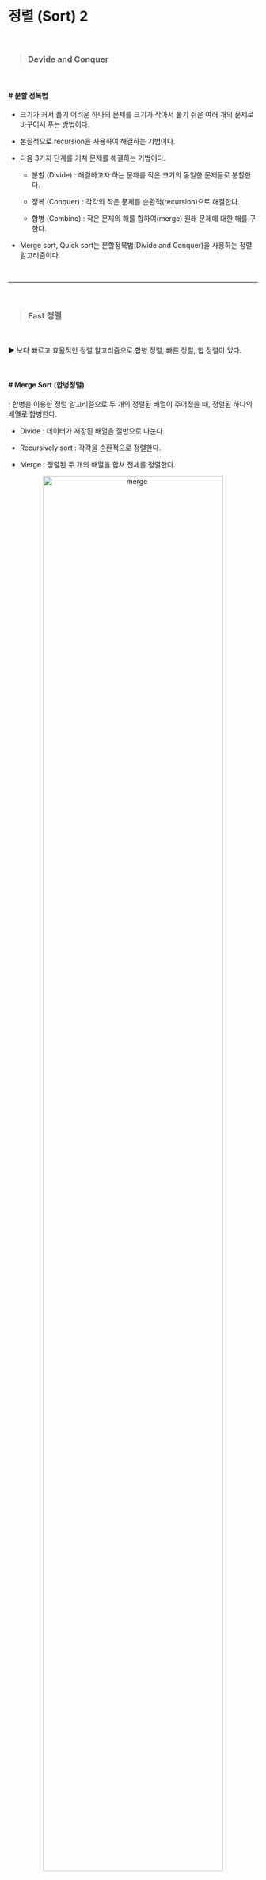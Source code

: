 # 정렬 (Sort) 2

<br>

> ### Devide and Conquer

<br>

#### # 분할 정복법

- 크기가 커서 풀기 어려운 하나의 문제를 크기가 작아서 풀기 쉬운 여러 개의 문제로 바꾸어서 푸는 방법이다.

- 본질적으로 recursion을 사용하여 해결하는 기법이다.

- 다음 3가지 단계를 거쳐 문제를 해결하는 기법이다.

  - 분할 (Divide) : 해결하고자 하는 문제를 작은 크기의 동일한 문제들로 분할한다.

  - 정복 (Conquer) : 각각의 작은 문제를 순환적(recursion)으로 해결한다.

  - 합병 (Combine) : 작은 문제의 해를 합하여(merge) 원래 문제에 대한 해를 구한다.

- Merge sort, Quick sort는 분할정복법(Divide and Conquer)을 사용하는 정렬 알고리즘이다.

<br>

******

<br>

> ### Fast 정렬

<br>

▶ 보다 빠르고 효율적인 정렬 알고리즘으로 합병 정렬, 빠른 정렬, 힙 정렬이 있다.

<br>

#### # Merge Sort (합병정렬)

: 합병을 이용한 정렬 알고리즘으로 두 개의 정렬된 배열이 주어졌을 때, 정렬된 하나의 배열로 합병한다.

- Divide : 데이터가 저장된 배열을 절반으로 나눈다.

- Recursively sort : 각각을 순환적으로 정렬한다.

- Merge : 정렬된 두 개의 배열을 합쳐 전체를 정렬한다.

<p align="center">
    <img src="https://user-images.githubusercontent.com/33328991/72929987-429e0200-3d9e-11ea-8898-10a75a496baa.JPG" alt="merge" width="85%" />
</p>

<br>

▶ 합병 정렬의 아이디어

주어진 배열을 계속해서 반으로 나누다 보면 결국 길이가 하나인 리스트로 쭉 나누어진다.

길이가 하나인 리스트가 된 순간, 그 각각을 정렬된 리스트로 본다.

이것을 한 단계씩 merge하면서 다시 각각이 정렬된 리스트를 만드는 방식으로 정렬이 이루어진다.

- 길이가 하나인 배열에서 부터 시작한다.

  - 두 배열의 원소들 중 각 첫 번째 원소를 비교하여 새로운 배열에 추가한다.

  - 남은 원소들끼리 비교하여 차례로 새로운 배열에 추가한다.

  - 새로운 배열은 정렬된 상태가 된다.

- 새로운 배열이 기존과 같은 크기의 배열로 합쳐질 때까지 작업을 반복한다.

<p align="center">
    <img src="https://user-images.githubusercontent.com/33328991/72930199-c0faa400-3d9e-11ea-969d-006178dfae5d.JPG" alt="merge2" width="90%" />
</p>

<br>

Merge sort에서 가장 중요한 과정이 다음과 같이 merge하는 과정이다.

두개의 정렬된 배열을 다시 하나의 정렬된 배열로 만드는 과정이다.

- 정렬된 두 배열을 합치기 위해하여 추가배열을 이용한다. (반드시 추가배열 필요)

- 두 배열 모두 가장 앞 값은 그 배열에서 가장 작은 값이다. 이 각각의 배열에서 가장 작은 값을 서로 비교한다.

- i는 첫번째 배열에서 가장 작은 값, j는 두번째 배열에서 가장 작은 값의 위치를 가르킨다.

- k는 두 배열을 합쳐 가장 작은 값의 위치를 가르킨다.

- 두 개의 리스트에서 두 배열의 첫번째 값 중, 작은 값 하나가 추가배열의 가장 작은 값이 된다.

- i, j 중 한 쪽이 범위를 넘어선다면 남은 데이터를 그대로 추가하면 된다.

<p align="center">
    <img src="https://user-images.githubusercontent.com/33328991/73913188-bb05d680-48f9-11ea-83ec-ab1134281abb.JPG" alt="merge3" width="90%" />
</p>

<p align="center">
    <img src="https://user-images.githubusercontent.com/33328991/73913189-bb9e6d00-48f9-11ea-8241-3eaf76e0bd85.JPG" alt="merge4" width="49.5%" />
    <img src="https://user-images.githubusercontent.com/33328991/73913190-bc370380-48f9-11ea-86ac-7ae8be1b17ed.JPG" alt="merge5" width="49.5%" />
</p>

```java
mergeSort(A[], p, r) { // 배열 A[p...r]을 정렬한다.
	if (p < r) then { 
		q ← (p+r)/2; /* p, r의 중간 지점 계산 */---①
		mergeSort(A, p, q); /* 전반부 정렬 */	---②
		mergeSort(A, q+1, r); /* 후반부 정렬 */	---③
		merge(A, p, q, r); /* 합병 */		---④
	}
}

merge(A[], p, q, r) {
    정렬되어 있는 두 배열 A[p...q]와 A[q+1...r]을 합하여
    정렬된 하나의 배열 A[p...r]을 만든다.
}
```

▷ 실행시간

Merge sort는 기본적으로 recursion의 형태를 가지고 있어, 어떤 일이 일어나는지 반복문처럼 가시적으로 나타나지 않기
때문에 Selection sort나 Bubble sort 처럼 for문에 반복 횟수를 카운트하는 식으로 시간복잡도를 계산하기는 어렵다.

그러나 오히려 이런 분할정복법의 시간복잡도를 구하는 것은 훨씬 쉽다.

①의 연산은 상수시간 작업, 반으로 나누는 작업이 log n이 되도록 해준다.

n개의 데이터를 정렬하는 시간을 T(n)이라고 했을 때, 반으로 나누어 정렬하는 시간은 T(n/2)이다.

②, ③의 전반부 정렬과 후반부 정렬은 각 T(n/2)의 시간을 갖는다.

④에서 두 배열의 원소를 한 번 비교할 때마다 추가배열에 원소가 하나씩 추가되므로 비교 연산 횟수는 n을 넘지 않는다.

base case로 정렬할 데이터가 1개라면 비교 연산의 횟수는 0이다.

▷ 시간복잡도

**(n=1)** &emsp;&emsp;&emsp;T(n) = 0

**(otherwise)** T(n) = T(n/2) +  T(n/2) + n = 2T(n/2) + n = O(n log n)

n개의 배열을 나누어 n/2 씩 정렬한 후 합치기 때문에 절반을 나눈 배열을 정렬하는 시간은 T(n/2)이며,

그 일을 2번하므로 T(n/2)을 2번 더한다. 나눈 배열을 다시 merge하는 과정의 최대 횟수는 n번이다.

이미 정렬된 데이터 간의 비교를 할 때마다 하나의 값을 추가배열에 추가하기 때문이다.

- 최악의 경우 : T(n) = T(n/2) +  T(n/2) + n = 2T(n/2) + n = O(n log n)

정확히 반씩 나눈다는 점에서 최악의 경우에도 항상 **O(n log n)** 을 보장한다.

▷ 공간복잡도

기존의 데이터를 담을 추가적인 배열 공간이 필요하다는 점에서 메모리 활용이 비효율적이다.

<br>

▶왜 N log N 인가 ?

<p align="center">
    <img src="https://user-images.githubusercontent.com/33328991/73913192-bccf9a00-48f9-11ea-95a5-0557a7085412.JPG" alt="merge6" width="80%" />
</p>

길이가 n/2인 두 배열을 합쳐 길이가 n인 배열을 만들때 n번의 비교연산을 하게된다.

마찬가지로 n/4인 두 배열을 합쳐 n/2인 배열을 만들때는 n/2번의 비교연산을 하는데, 이는 2번 작업한다.

2 * (n/2) = n&emsp;&emsp;4 * (n/4) = n&emsp;&emsp;2k * (n/2k) = n&emsp;&emsp;따라서 이 n의 합은 높이를 나타내는데 log n이다.

높이가 log n인 이유는 예를 들어 원소의 개수가 8이라면 (n/2), (n/4), (n/8)의 3단계에 걸쳐 정렬을 한다.

3 = log<sub>2</sub>8 이므로 높이는 log n이다. 너비는 원소의 개수인 n이기 때문에 (너비 x 높이) = n log n 이다.

<br>

합병정렬은 일반적인 경우 퀵 정렬보다 느리지만 어떤 상황에서도 O(nlong) 을 보장할 수 있다는 점에서 효율적이다.

<br>

■&emsp;Java로 구현

```java
public class Merge {
	private static int[] data = { 8, 4, 7, 3, 9, 5, 1 };

	private static void mergeSort(int data[], int p, int r) {
		int q;

		if (p < r) {
			q = (p + r) / 2; // p와 r의 중간 지점
			mergeSort(data, p, q); // 전반부 쪼개어 정렬
			mergeSort(data, q + 1, r); // 후반부 쪼개어 정렬
			merge(data, p, q, r); // 합병
		}
	}

	private static void merge(int data[], int p, int q, int r) {
		int i = p, j = q + 1, k = p;
		int temp[] = new int[data.length]; // 합병하기 위한 추가 배열

		while (i <= q && j <= r) { // 뒤쪽에 데이터가 남아있는 경우 (범위를 안벗어난 경우)
			if (data[i] <= data[j])
				temp[k++] = data[i++];
			else
				temp[k++] = data[j++];
		}
		while (i <= q) // 앞쪽 배열에 데이터가 남은 경우
			temp[k++] = data[i++]; // 남은 데이터 추가
		while (j <= r) // 뒤쪽 배열에 데이터가 남은 경우
			temp[k++] = data[j++]; // 남은 데이터 추가
		for (i = p; i <= r; i++)
			data[i] = temp[i]; // 추가 배열에 정렬되어 저장된 데이터를 원래 배열로 복사
	}

	private static void printArray(int[] data) {
		for (int d : data)
			System.out.print(d + " ");
		System.out.println();
	}

	public static void main(String[] args) {
		printArray(data);
		mergeSort(data, 0, data.length-1);
		printArray(data);
	}
}
```

■&emsp;C로 구현

```c
#include <stdio.h>

int array[10] = {1, 10, 6, 4, 8, 2, 9, 3, 7, 5};
int sorted[10]; // 정렬 배열은 반드시 전역 변수로 선언, 불필요한 메모리 사용 최소화

void printArray(int data[], int n) {
	int i;

	for (i = 0; i < n; i++)
		printf("%d ", data[i]);
	printf("\n");
}

void merge(int data[], int m, int middle, int n) {
	int i = m;
	int j = middle + 1;
	int k = m;

	// 작은 순서대로 배열에 삽입
	while (i <= middle && j <= n) {
		if (data[i] <= data[j]) {
			sorted[k] = data[i];
			i++;
		} else {
			sorted[k] = data[j];
			j++;
		}
		k++;
	}

	// 남은 데이터도 삽입
	if (i > middle) {
		for (int t = j; t <= n; t++) {
			sorted[k] = data[t];
			k++;
		}
	} else {
		for (int t = i; t <= middle; t++) {
			sorted[k] = data[t];
			k++;
		}
	}
	// 정렬된 데이터를 기존 배열에 삽입
	for (int t = m; t <= n; t++) {
		data[t] = sorted[t];
	}
}

void mergeSort(int data[], int m, int n) {
	// 크기가 1보다 큰 경우
	if (m < n) {
		int middle = (m + n) / 2;
		mergeSort(data, m, middle);
		mergeSort(data, middle + 1, n);
		merge(data, m, middle, n);
	}
}

int main(void) {
	int n = sizeof(array) / sizeof(array[0]);

	printArray(array, n);
	mergeSort(array, 0, n-1);
	printArray(array, n);

	return 0;
}
```

<br>

******

#### 참고

###### [강의] [인프런:영리한 프로그래밍을 위한 알고리즘 강좌](https://www.inflearn.com/course/%EC%95%8C%EA%B3%A0%EB%A6%AC%EC%A6%98-%EA%B0%95%EC%A2%8C/lecture/4081)

###### [블로그] [안경잡이개발자 2018 알고리즘](https://blog.naver.com/PostView.nhn?blogId=ndb796&logNo=221227934987&categoryNo=128&parentCategoryNo=0&viewDate=&currentPage=8&postListTopCurrentPage=1&from=postList&userTopListOpen=true&userTopListCount=5&userTopListManageOpen=false&userTopListCurrentPage=8) - 내용

